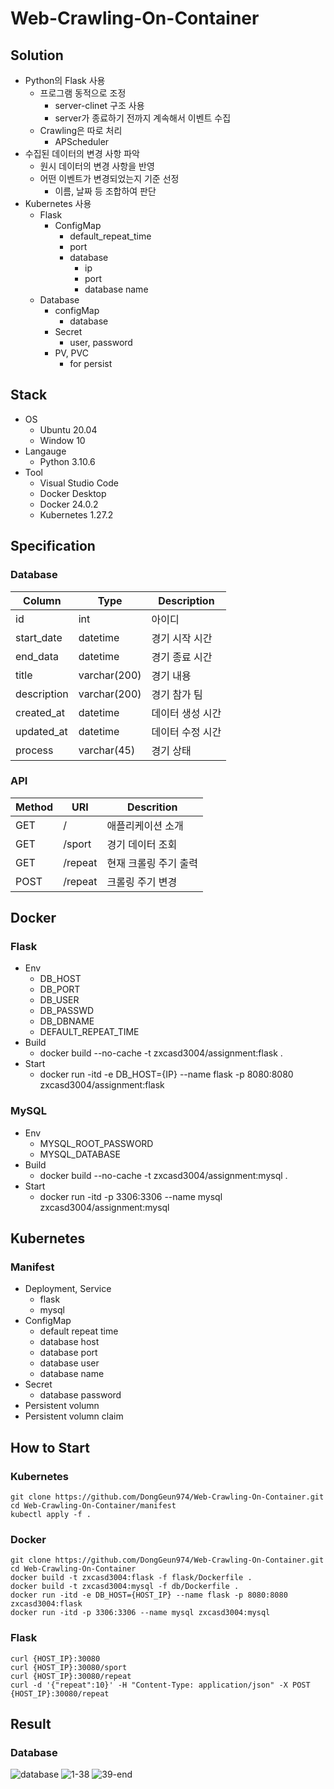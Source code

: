 # Web-Crawling-On-Container

## Solution
- Python의 Flask 사용
  - 프로그램 동적으로 조정
    - server-clinet 구조 사용
    - server가 종료하기 전까지 계속해서 이벤트 수집
  - Crawling은 따로 처리
    - APScheduler
- 수집된 데이터의 변경 사항 파악
  - 원시 데이터의 변경 사항을 반영
  - 어떤 이벤트가 변경되었는지 기준 선정
    - 이름, 날짜 등 조합하여 판단
- Kubernetes 사용
  - Flask
    - ConfigMap
      - default_repeat_time
      - port
      - database
        - ip
        - port
        - database name
  - Database
    - configMap
      - database
    - Secret
      - user, password
    - PV, PVC
      - for persist

## Stack
- OS
  - Ubuntu 20.04
  - Window 10
- Langauge
  - Python 3.10.6
- Tool
  - Visual Studio Code
  - Docker Desktop
  - Docker 24.0.2
  - Kubernetes 1.27.2

## Specification
### Database
  | Column      | Type         | Description       |
  | ---         | ---          | ---              |
  | id          | int          | 아이디           |
  | start_date  | datetime     | 경기 시작 시간    |
  | end_data    | datetime     | 경기 종료 시간    |
  | title       | varchar(200) | 경기 내용         |
  | description | varchar(200) | 경기 참가 팀      |
  | created_at  | datetime     | 데이터 생성 시간  |
  | updated_at  | datetime     | 데이터 수정 시간  |
  | process     | varchar(45)  | 경기 상태        |

### API
  | Method  | URI     | Descrition           |
  | ---     | ---     | ---                  |
  | GET     | /       | 애플리케이션 소개      |
  | GET     | /sport  | 경기 데이터 조회       |
  | GET     | /repeat | 현재 크롤링 주기 출력  |
  | POST    | /repeat | 크롤링 주기 변경       |
  

## Docker 
### Flask
- Env
  - DB_HOST
  - DB_PORT
  - DB_USER
  - DB_PASSWD
  - DB_DBNAME
  - DEFAULT_REPEAT_TIME
- Build 
  - docker build --no-cache -t zxcasd3004/assignment:flask .
- Start
  - docker run -itd -e DB_HOST={IP} --name flask -p 8080:8080 zxcasd3004/assignment:flask
### MySQL
- Env
  - MYSQL_ROOT_PASSWORD
  - MYSQL_DATABASE
- Build
  - docker build --no-cache -t zxcasd3004/assignment:mysql .
- Start
  - docker run -itd -p 3306:3306 --name mysql  zxcasd3004/assignment:mysql
## Kubernetes
### Manifest
- Deployment, Service
  - flask
  - mysql
- ConfigMap
  - default repeat time
  - database host
  - database port
  - database user
  - database name
- Secret
  - database password
- Persistent volumn
- Persistent volumn claim

## How to Start
### Kubernetes
```
git clone https://github.com/DongGeun974/Web-Crawling-On-Container.git
cd Web-Crawling-On-Container/manifest
kubectl apply -f .
```
### Docker
```
git clone https://github.com/DongGeun974/Web-Crawling-On-Container.git
cd Web-Crawling-On-Container
docker build -t zxcasd3004:flask -f flask/Dockerfile .
docker build -t zxcasd3004:mysql -f db/Dockerfile .
docker run -itd -e DB_HOST={HOST_IP} --name flask -p 8080:8080 zxcasd3004:flask
docker run -itd -p 3306:3306 --name mysql zxcasd3004:mysql
```
### Flask
```
curl {HOST_IP}:30080
curl {HOST_IP}:30080/sport
curl {HOST_IP}:30080/repeat
curl -d '{"repeat":10}' -H "Content-Type: application/json" -X POST {HOST_IP}:30080/repeat
```

## Result
### Database
![database](https://github.com/DongGeun974/Web-Crawling-On-Container/assets/53933090/6a0fc7c4-b1c0-433f-b4b4-39adfbeda003)
![1-38](https://github.com/DongGeun974/Web-Crawling-On-Container/assets/53933090/14b1d2e9-20c0-423a-8391-134aa0f88e17)
![39-end](https://github.com/DongGeun974/Web-Crawling-On-Container/assets/53933090/18e91289-011f-481c-8530-b4ad95f1f360)


